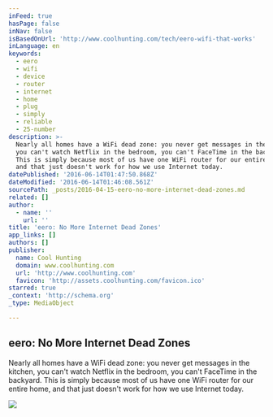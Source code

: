 ```yaml
---
inFeed: true
hasPage: false
inNav: false
isBasedOnUrl: 'http://www.coolhunting.com/tech/eero-wifi-that-works'
inLanguage: en
keywords:
  - eero
  - wifi
  - device
  - router
  - internet
  - home
  - plug
  - simply
  - reliable
  - 25-number
description: >-
  Nearly all homes have a WiFi dead zone: you never get messages in the kitchen,
  you can't watch Netflix in the bedroom, you can't FaceTime in the backyard.
  This is simply because most of us have one WiFi router for our entire home,
  and that just doesn't work for how we use Internet today.
datePublished: '2016-06-14T01:47:50.868Z'
dateModified: '2016-06-14T01:46:08.561Z'
sourcePath: _posts/2016-04-15-eero-no-more-internet-dead-zones.md
related: []
author:
  - name: ''
    url: ''
title: 'eero: No More Internet Dead Zones'
app_links: []
authors: []
publisher:
  name: Cool Hunting
  domain: www.coolhunting.com
  url: 'http://www.coolhunting.com'
  favicon: 'http://assets.coolhunting.com/favicon.ico'
starred: true
_context: 'http://schema.org'
_type: MediaObject

---
```

<article style=""><h1>eero: No More Internet Dead Zones</h1><p>Nearly all homes have a WiFi dead zone: you never get messages in the kitchen, you can't watch Netflix in the bedroom, you can't FaceTime in the backyard. This is simply because most of us have one WiFi router for our entire home, and that just doesn't work for how we use Internet today.</p><img src="https://s3-us-west-2.amazonaws.com/the-grid-img/p/e75956575966b1c70c11ff614cb972cd2133a6a9.jpg" /></article>